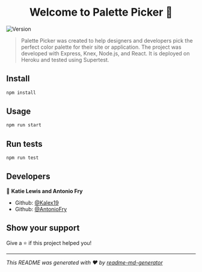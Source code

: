 <h1 align="center">Welcome to Palette Picker 👋</h1>
<p>
  <img alt="Version" src="https://img.shields.io/badge/version-  -blue.svg?cacheSeconds=2592000" />
</p>

> Palette Picker was created to help designers and developers pick the perfect color palette for their site or application. The project was developed with Express, Knex, Node.js, and React. It is deployed on Heroku and tested using Supertest. 

## Install

```sh
npm install
```

## Usage

```sh
npm run start
```

## Run tests

```sh
npm run test
```

## Developers

👤 **Katie Lewis and Antonio Fry**

* Github: [@Kalex19](https://github.com/Kalex19)
* Github: [@AntonioFry](https://github.com/AntonioFry)

## Show your support

Give a ⭐️ if this project helped you!

***
_This README was generated with ❤️ by [readme-md-generator](https://github.com/kefranabg/readme-md-generator)_